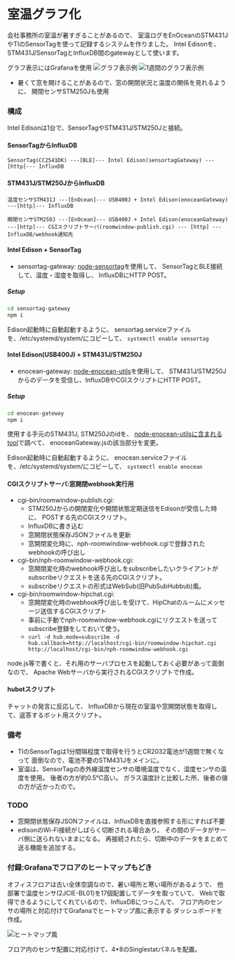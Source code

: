 # 室温グラフ化

会社事務所の室温が暑すぎることがあるので、
室温ログをEnOceanのSTM431JやTIのSensorTagを使って記録するシステムを作りました。
Intel Edisonを、STM431J/SensorTagとInfluxDB間のgatewayとして使います。

グラフ表示にはGrafanaを使用
![グラフ表示例](office.png)
![1週間のグラフ表示例](officew.png)

* 暑くて窓を開けることがあるので、窓の開閉状況と温度の関係を見れるように、
  開閉センサSTM250Jも使用

### 構成
Intel Edisonは1台で、SensorTagやSTM431J/STM250Jと接続。

#### SensorTagからInfluxDB

```
SensorTag(CC2541DK) ---[BLE]--- Intel Edison(sensortagGateway) ---[http]--- InfluxDB
```

#### STM431J/STM250JからInfluxDB

```
温度センサSTM431J ---[EnOcean]--- USB400J + Intel Edison(enoceanGateway) ---[http]--- InfluxDB
```

```
開閉センサSTM250J ---[EnOcean]--- USB400J + Intel Edison(enoceanGateway) ---[http]--- CGIスクリプトサーバ(roomwindow-publish.cgi) --- [http] --- InfluxDB/webhook通知先
```

#### Intel Edison + SensorTag
* sensortag-gateway:
  [node-sensortag](https://github.com/sandeepmistry/node-sensortag)を使用して、
  SensorTagとBLE接続して、温度・湿度を取得し、
  InfluxDBにHTTP POST。

##### Setup
```sh
cd sensortag-gateway
npm i
```

Edison起動時に自動起動するように、
sensortag.serviceファイルを、/etc/systemd/system/にコピーして、
`systemctl enable sensortag`

#### Intel Edison(USB400J) + STM431J/STM250J
* enocean-gateway:
  [node-enocean-utils](https://github.com/futomi/node-enocean-utils)を使用して、
  STM431J/STM250Jからのデータを受信し、InfluxDBやCGIスクリプトにHTTP POST。

##### Setup
```sh
cd enocean-gateway
npm i
```

使用する手元のSTM431J, STM250Jのidを、
[node-enocean-utilsに含まれるtool](https://github.com/futomi/node-enocean-utils/tree/master/tools)で調べて、
enoceanGateway.jsの該当部分を変更。

Edison起動時に自動起動するように、
enocean.serviceファイルを、/etc/systemd/system/にコピーして、
`systemctl enable enocean`

#### CGIスクリプトサーバ:窓開閉webhook実行用

* cgi-bin/roomwindow-publish.cgi: 
  * STM250Jからの開閉変化や開閉状態定期送信をEdisonが受信した時に、
    POSTする先のCGIスクリプト。
  * InfluxDBに書き込む
  * 窓開閉状態保存JSONファイルを更新
  * 窓開閉変化時に、nph-roomwindow-webhook.cgiで登録されたwebhookの呼び出し
* cgi-bin/nph-roomwindow-webhook.cgi: 
  * 窓開閉変化時のwebhook呼び出しをsubscribeしたいクライアントが
    subscribeリクエストを送る先のCGIスクリプト。
  * subscribeリクエストの形式はWebSub(旧PubSubHubbub)風。
* cgi-bin/roomwindow-hipchat.cgi: 
  * 窓開閉変化時のwebhook呼び出しを受けて、HipChatのルームにメッセージ送信するCGIスクリプト
  * 事前に手動でnph-roomwindow-webhook.cgiにリクエストを送ってsubscribe登録をしておいて使う。
  * `curl -d hub.mode=subscribe -d hub.callback=http://localhost/cgi-bin/roomwindow-hipchat.cgi http://localhost/cgi-bin/nph-roomwindow-webhook.cgi`

node.js等で書くと、それ用のサーバプロセスを起動しておく必要があって面倒なので、
Apache Webサーバから実行されるCGIスクリプトで作成。

#### hubotスクリプト
チャットの発言に反応して、
InfluxDBから現在の室温や窓開閉状態を取得して、返答するボット用スクリプト。

### 備考
* TIのSensorTagは1分間隔程度で取得を行うとCR2032電池が1週間で無くなって
  面倒なので、電池不要のSTM431Jをメインに。
* 室温は、SensorTagの赤外線温度センサの環境温度でなく、湿度センサの温度を使用。
  後者の方が約0.5℃高い。
  ガラス温度計と比較した所、後者の値の方が近かったので。

### TODO
* 窓開閉状態保存JSONファイルは、InfluxDBを直接参照する形にすれば不要
* edisonのWi-Fi接続がしばらく切断される場合あり。
  その間のデータがサーバ側に送られないままになる。
  再接続されたら、切断中のデータをまとめて送る機能を追加する。

### 付録:Grafanaでフロアのヒートマップもどき
オフィスフロアは古い全体空調なので、暑い場所と寒い場所があるようで、
他部署で温度センサ(2JCIE-BL01)を17個配置してデータを取っていて、
Webで取得できるようにしてくれているので、InfluxDBにつっこんで、
フロア内のセンサの場所と対応付けてGrafanaでヒートマップ風に表示する
ダッシュボードを作成。

![ヒートマップ風](heatmap.png)

フロア内のセンサ配置に対応付けて、4*8のSinglestatパネルを配置。
